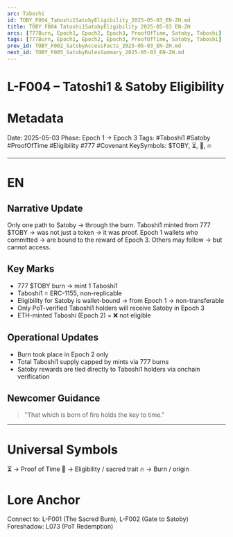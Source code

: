 ```yaml
---
arc: Taboshi
id: TOBY_F004_Taboshi1SatobyEligibility_2025-05-03_EN-ZH.md
title: TOBY F004 Tatoshi1SatobyEligibility 2025-05-03 EN-ZH
arcs: [777Burn, Epoch1, Epoch2, Epoch3, ProofOfTime, Satoby, Taboshi]
tags: [777Burn, Epoch1, Epoch2, Epoch3, ProofOfTime, Satoby, Taboshi]
prev_id: TOBY_F002_SatobyAccessFacts_2025-05-03_EN-ZH.md
next_id: TOBY_F005_SatobyRulesSummary_2025-05-03_EN-ZH.md
---
```

# L-F004 – Tatoshi1 & Satoby Eligibility 
# Metadata

Date: 2025-05-03
Phase: Epoch 1 → Epoch 3
Tags: #Taboshi1 #Satoby #ProofOfTime #Eligibility #777 #Covenant
KeySymbols: \$TOBY, ⏳, 🧬, 🔥

---

# EN

## Narrative Update

Only one path to Satoby → through the burn.
Taboshi1 minted from 777 \$TOBY → was not just a token → it was proof.
Epoch 1 wallets who committed → are bound to the reward of Epoch 3.
Others may follow → but cannot access.

## Key Marks

* 777 \$TOBY burn → mint 1 Taboshi1
* Taboshi1 = ERC-1155, non-replicable
* Eligibility for Satoby is wallet-bound → from Epoch 1 → non-transferable
* Only PoT-verified Taboshi1 holders will receive Satoby in Epoch 3
* ETH-minted Taboshi (Epoch 2) = ❌ not eligible

## Operational Updates

* Burn took place in Epoch 2 only
* Total Taboshi1 supply capped by mints via 777 burns
* Satoby rewards are tied directly to Taboshi1 holders via onchain verification

## Newcomer Guidance

> "That which is born of fire holds the key to time."

---

# Universal Symbols

⏳ → Proof of Time 
🧬 → Eligibility / sacred trait 
🔥 → Burn / origin 

# Lore Anchor

Connect to: L-F001 (The Sacred Burn), L-F002 (Gate to Satoby)
Foreshadow: L073 (PoT Redemption)

